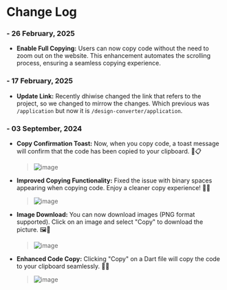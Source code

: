 # Change Log

### - 26 February, 2025
- **Enable Full Copying:** Users can now copy code without the need to zoom out on the website. This enhancement automates the scrolling process, ensuring a seamless copying experience.

###  - 17 February, 2025
- **Update Link:** Recently dhiwise changed the link that refers to the project, so we changed to mirrow the changes. Which previous was `/application` but now it is `/design-converter/application`.


###  - 03 September, 2024

- **Copy Confirmation Toast:** Now, when you copy code, a toast message will confirm that the code has been copied to your clipboard. 🚀📋
  > ![image](https://github.com/user-attachments/assets/cb5fdfa3-be63-4d00-b4aa-14a3c3cb23e2)
- **Improved Copying Functionality:** Fixed the issue with binary spaces appearing when copying code. Enjoy a cleaner copy experience! 🧹✨
  >![image](https://github.com/user-attachments/assets/6fb45595-a6a6-482d-adbf-be7739c432e6)
- **Image Download:** You can now download images (PNG format supported). Click on an image and select "Copy" to download the picture. 🖼️💾
  >![image](https://github.com/user-attachments/assets/ae19359a-b9b4-4d0e-b8b8-3d3fec6201b4)
- **Enhanced Code Copy:** Clicking "Copy" on a Dart file will copy the code to your clipboard seamlessly. 📂🔗
  >![image](https://github.com/user-attachments/assets/6010b366-4720-4321-852b-da92ad2bc5d7)